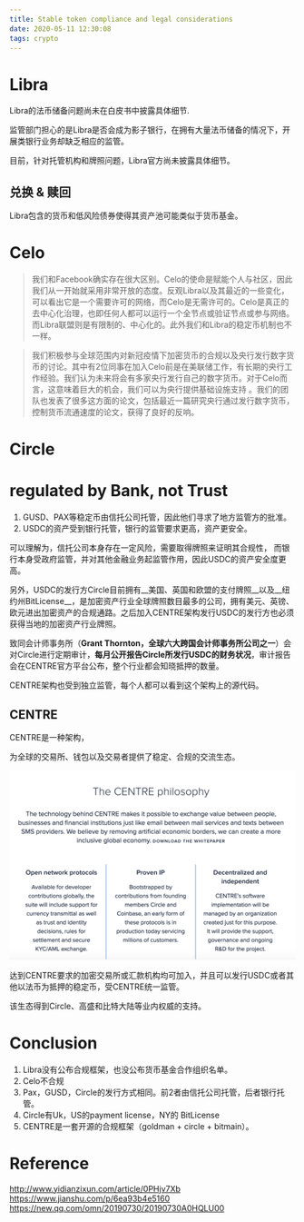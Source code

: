 ```yaml
---
title: Stable token compliance and legal considerations
date: 2020-05-11 12:30:08
tags: crypto
---
```


# Libra

Libra的法币储备问题尚未在白皮书中披露具体细节.

监管部门担心的是Libra是否会成为影子银行，在拥有大量法币储备的情况下，开展类银行业务却缺乏相应的监管。

目前，针对托管机构和牌照问题，Libra官方尚未披露具体细节。

## 兑换 & 赎回

Libra包含的货币和低风险债券使得其资产池可能类似于货币基金。

# Celo

> 我们和Facebook确实存在很大区别。Celo的使命是赋能个人与社区，因此我们从一开始就采用非常开放的态度。反观Libra以及其最近的一些变化，可以看出它是一个需要许可的网络，而Celo是无需许可的。Celo是真正的去中心化治理，也即任何人都可以运行一个全节点或验证节点或参与网络。而Libra联盟则是有限制的、中心化的。此外我们和Libra的稳定币机制也不一样。

> 我们积极参与全球范围内对新冠疫情下加密货币的合规以及央行发行数字货币的讨论。其中有2位同事在加入Celo前是在美联储工作，有长期的央行工作经验。我们认为未来将会有多家央行发行自己的数字货币。对于Celo而言，这意味着巨大的机会，我们可以为央行提供基础设施支持 。我们的团队也发表了很多这方面的论文，包括最近一篇研究央行通过发行数字货币，控制货币流通速度的论文，获得了良好的反响。

# Circle

# regulated by Bank, not Trust

1. GUSD、PAX等稳定币由信托公司托管，因此他们寻求了地方监管方的批准。
1. USDC的资产受到银行托管，银行的监管要求更高，资产更安全。

可以理解为，信托公司本身存在一定风险，需要取得牌照来证明其合规性，
而银行本身受政府监管，并对其他金融业务起监管作用，因此USDC的资产安全度更高。

另外，USDC的发行方Circle目前拥有__美国、英国和欧盟的支付牌照__以及__纽约州BitLicense__，是加密资产行业全球牌照数目最多的公司，拥有美元、英镑、欧元进出加密资产的合规通路。之后加入CENTRE架构发行USDC的发行方也必须获得当地的加密资产行业牌照。

致同会计师事务所（__Grant Thornton，全球六大跨国会计师事务所公司之一__）会对Circle进行定期审计，__每月公开报告Circle所发行USDC的财务状况__，审计报告会在CENTRE官方平台公布，整个行业都会知晓抵押的数量。

CENTRE架构也受到独立监管，每个人都可以看到这个架构上的源代码。

## CENTRE

CENTRE是一种架构，

为全球的交易所、钱包以及交易者提供了稳定、合规的交流生态。

![](/images/centre-circle.png)

达到CENTRE要求的加密交易所或汇款机构均可加入，并且可以发行USDC或者其他以法币为抵押的稳定币，受CENTRE统一监管。

该生态得到Circle、高盛和比特大陆等业内权威的支持。

# Conclusion

1. Libra没有公布合规框架，也没公布货币基金合作组织名单。
2. Celo不合规
3. Pax，GUSD，Circle的发行方式相同。前2者由信托公司托管，后者银行托管。
4. Circle有Uk，US的payment license，NY的 BitLicense
5. CENTRE是一套开源的合规框架（goldman + circle + bitmain）。

# Reference

http://www.yidianzixun.com/article/0PHjv7Xb
https://www.jianshu.com/p/6ea93b4e5160
https://new.qq.com/omn/20190730/20190730A0HQLU00
